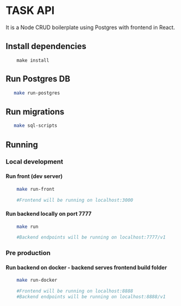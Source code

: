 # TASK API

It is a Node CRUD boilerplate using Postgres with frontend in React.

## Install dependencies
```
    make install
```

## Run Postgres DB
```bash
   make run-postgres
```

## Run migrations
```bash
   make sql-scripts
```

## Running
### Local development

#### Run front (dev server)
```bash
    make run-front

    #Frontend will be running on localhost:3000
```

#### Run backend locally on port 7777
```bash
    make run

    #Backend endpoints will be running on localhost:7777/v1
```
### Pre production
#### Run backend on docker - backend serves frontend build folder
```bash
    make run-docker

    #Frontend will be running on localhost:8888
    #Backend endpoints will be running on localhost:8888/v1
```


